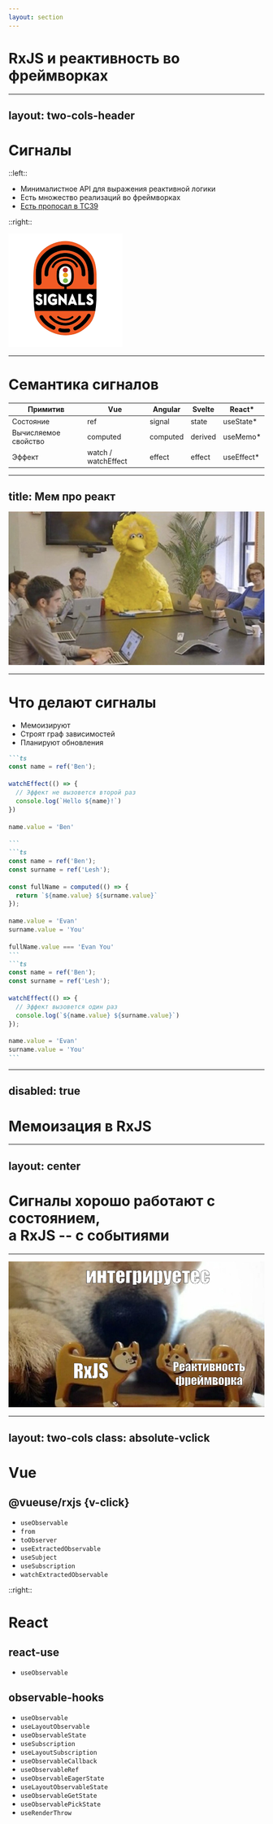 ```yaml
---
layout: section
---
```


# RxJS и реактивность во фреймворках

---
layout: two-cols-header
---

# Сигналы 

::left::

<v-clicks>

- Минималистное API для выражения реактивной логики
- Есть множество реализаций во фреймворках
- [Есть пропосал в TC39](https://github.com/tc39/proposal-signals)
</v-clicks>

::right::

<ImageFrame>
  <img src="../assets/signals.png" />
</ImageFrame>

---

# Семантика сигналов

<!-- | Примитив             | React       | Vue                     | Angular    |
| -------------------- | ----------- | ----------------------- | ---------- |
| Состояние            | `useState`  | `ref`                   | `signal`   |
| Вычисляемое свойство | `useMemo`   | `computed`              | `computed` |
| Эффект               | `useEffect` | `watch` / `watchEffect` | `effect`   | -->

<table>
  <thead>
    <tr>
      <th>Примитив</th>
      <th>Vue</th>
      <th>Angular</th>
      <th>Svelte</th>
      <th>React*</th>
    </tr>
  </thead>
  <tbody>
    <tr>
      <td v-click="1">Состояние</td>
      <td v-click="1">ref</td>
      <td v-click="1">signal</td>
      <td v-click="1">state</td>
      <td v-click="1">useState*</td>
    </tr>
    <tr>
      <td v-click="2">Вычисляемое свойство</td>
      <td v-click="2">computed</td>
      <td v-click="2">computed</td>
      <td v-click="2">derived</td>
      <td v-click="2">useMemo*</td>
    </tr>
    <tr>
      <td v-click="3">Эффект</td>
      <td v-click="3">watch / watchEffect</td>
      <td v-click="3">effect</td>
      <td v-click="3">effect</td>
      <td v-click="3">useEffect*</td>
    </tr>
  </tbody>
</table>

---
title: Мем про реакт
---

<ImageFrame>
  <img src="../assets/react-signals-meme.jpg">
</ImageFrame>

---

# Что делают сигналы 

<v-clicks class="mb-6"> 

- Мемоизируют
- Строят граф зависимостей
- Планируют обновления

</v-clicks>

<v-click at="1">

````md magic-move {at: 2}
```ts
const name = ref('Ben');

watchEffect(() => {
  // Эффект не вызовется второй раз
  console.log(`Hello ${name}!`) 
})

name.value = 'Ben'

```
```ts
const name = ref('Ben');
const surname = ref('Lesh');

const fullName = computed(() => {
  return `${name.value} ${surname.value}`
});

name.value = 'Evan'
surname.value = 'You'

fullName.value === 'Evan You'
```
```ts
const name = ref('Ben');
const surname = ref('Lesh');

watchEffect(() => {
  // Эффект вызовется один раз
  console.log(`${name.value} ${surname.value}`)
});

name.value = 'Evan'
surname.value = 'You'
```
````
</v-click>

<!--
TODO: придумать сценарий когда нужна последовательность событий, а не просто обновление стейта и показать как это решить на RxJS
TODO: придумать пример когда сигналы не вывозят
-->

---
disabled: true
---

# Мемоизация в RxJS

<v-switch>
  <template #1>
    <MarbleDiagram 
      ascii="--a--a--b--c-c--|" 
      :operators="[{ type: 'distinctUntilChanged', args: [], resultAscii: '--a-----b--c----|' }]"
      :width="600" 
      :height="200" 
      :labels="true" 
    />
  </template>
</v-switch>

---
layout: center
---

# Сигналы хорошо работают с состоянием, <br> а RxJS -- с событиями

---

<ImageFrame>
  <img src="../assets/интегрируетес.jfif">
</ImageFrame>

---
layout: two-cols
class: absolute-vclick
---

# Vue 

## @vueuse/rxjs {v-click}

<v-click>

- `useObservable`
- `from`
- `toObserver`
- `useExtractedObservable`
- `useSubject`
- `useSubscription`
- `watchExtractedObservable`

</v-click>

::right::

# React

<div v-click="[3,4]">

## react-use

- `useObservable`

</div>

<div v-click="4">

## observable-hooks 

- `useObservable`
- `useLayoutObservable`
- `useObservableState`
- `useSubscription`
- `useLayoutSubscription`
- `useObservableCallback`
- `useObservableRef`
- `useObservableEagerState`
- `useLayoutObservableState`
- `useObservableGetState`
- `useObservablePickState`
- `useRenderThrow`

</div>

<!-- TODO: Добавить логотипы  -->